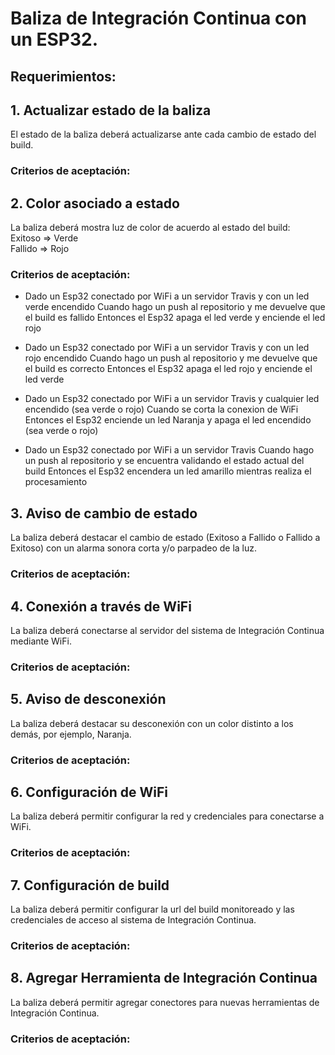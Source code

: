 # Baliza de Integración Continua con un ESP32.

## Requerimientos:

## 1. Actualizar estado de la baliza  
El estado de la baliza deberá actualizarse ante cada cambio de estado del build.

### Criterios de aceptación:

## 2. Color asociado a estado  
La baliza deberá mostra luz de color de acuerdo al estado del build:  
Exitoso => Verde  
Fallido => Rojo  

### Criterios de aceptación:  

+ Dado un Esp32 conectado por WiFi a un servidor Travis y con un led verde encendido
Cuando hago un push al repositorio y me devuelve que el build es fallido
Entonces el Esp32 apaga el led verde y enciende el led rojo

+ Dado un Esp32 conectado por WiFi a un servidor Travis y con un led rojo encendido
Cuando hago un push al repositorio y me devuelve que el build es correcto
Entonces el Esp32 apaga el led rojo y enciende el led verde

+ Dado un Esp32 conectado por WiFi a un servidor Travis y cualquier led encendido (sea verde o rojo)
Cuando se corta la conexion de WiFi
Entonces el Esp32 enciende un led Naranja y apaga el led encendido (sea verde o rojo)

+ Dado un Esp32 conectado por WiFi a un servidor Travis
Cuando hago un push al repositorio y se encuentra validando el estado actual del build
Entonces el Esp32 encendera un led amarillo mientras realiza el procesamiento


## 3. Aviso de cambio de estado    
La baliza deberá destacar el cambio de estado (Exitoso a Fallido o Fallido a Exitoso) con un alarma sonora corta y/o parpadeo de la luz.

### Criterios de aceptación:

## 4. Conexión a través de WiFi    
La baliza deberá conectarse al servidor del sistema de Integración Continua mediante WiFi.

### Criterios de aceptación:

## 5. Aviso de desconexión  
La baliza deberá destacar su desconexión con un color distinto a los demás, por ejemplo, Naranja.

### Criterios de aceptación:

## 6. Configuración de WiFi     
La baliza deberá permitir configurar la red y credenciales para conectarse a WiFi.

### Criterios de aceptación:

## 7. Configuración de build      
La baliza deberá permitir configurar la url del build monitoreado y las credenciales de acceso al sistema de Integración Continua.  

### Criterios de aceptación:

## 8. Agregar Herramienta de Integración Continua    
La baliza deberá permitir agregar conectores para nuevas herramientas de Integración Continua.

### Criterios de aceptación:
